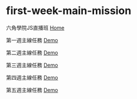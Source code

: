 # first-week-main-mission
六角學院JS直播班 [Home](http://55kao.github.io/index.html)

第一週主線任務 [Demo](http://55kao.github.io/week_one.html)

第二週主線任務 [Demo](https://55kao.github.io/week_two.html)

第三週主線任務 [Demo](https://55kao.github.io/W3/index.html)

第四週主線任務 [Demo](https://55kao.github.io/W4/Login.html)

第五週主線任務 [Demo](https://55kao.github.io/W5/index.html)